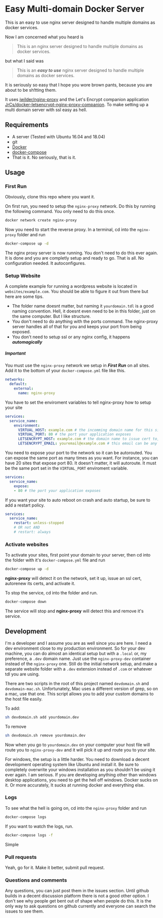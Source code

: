 # Easy Multi-domain Docker Server
This is an easy to use nginx server designed to handle multiple domains as docker services. 

Now I am concerned what you heard is 

> This is an nginx server designed to handle multiple domains as docker services.

but what I said was 

>This is an ***easy to use*** nginx server designed to handle multiple domains as docker services.

It is seriously so easy that I hope you wore brown pants, because you are about to be sh!tting them.

It uses 
[jwilder/nginx-proxy](https://github.com/jwilder/nginx-proxy "nginx-proxy") and the Let's Encrypt companion application
[JrCs/docker-letsencrypt-nginx-proxy-companion](https://github.com/JrCs/docker-letsencrypt-nginx-proxy-companion "letsencrypt-nginx-proxy-companion").
To make setting up a multi domain server with ssl easy as hell.

## Requirements
* A server (Tested with Ubuntu 16.04 and 18.04)
* git
* [Docker](https://www.docker.com/ "Docker")
* [docker-compose](https://docs.docker.com/compose/install/ "Install Docker Compose")
* That is it. No seriously, that is it.

## Usage

### First Run
Obviously, clone this repo where you want it. 

On first run, you need to setup the `nginx-proxy` network. Do this by running the following command. You only need to do this once.
```bash
docker network create nginx-proxy
```

Now you need to start the reverse proxy. In a terminal, cd into the `nginx-proxy` folder and run
```bash
docker-compose up -d
```

The nginx proxy server is now running. You don't need to do this ever again. It is done and you are completly setup and ready
to go. That is all. No configuration needed. It autoconfigures.

### Setup Website
A complete example for running a wordpress website is located in `websites/example.com`. You should be able to figure it out from
there but here are some tips. 

* The folder name doesnt matter, but naming it `yourdomain.tdl` is a good naming convention. Hell, it doesnt even need to be in this
folder, just on the same computer. But I like structure.
* You don't need to do anything with the ports command. The nginx-proxy server handles all of that for you and keeps your port from being exposed.
* You don't need to setup ssl or any nginx config, it happens ***automagically***

##### Important

You must use the `nginx-proxy` network we setup in ***First Run*** on all sites. Add it to the bottom of your
`docker-compose.yml` file like this.
```yaml
networks:
  default:
    external:
      name: nginx-proxy
```

You have to set the enviroment variables to tell nginx-proxy how to setup your site
```yaml
services:
  service_name:
    environment:
      VIRTUAL_HOST: example.com # the incomming domain name for this site
      VIRTUAL_PORT: 80 # the port your application exposes
      LETSENCRYPT_HOST: example.com # the domain name to issue cert to, same as VIRTUAL_HOST
      LETSENCRYPT_EMAIL: youremail@example.com # this email can be any of your emails. Not domain specific
```

You need to expose your port to the network so it can be autorouted. You can expose the same port as many times as you want.
For instance, you can have 20 sites that expose port 80. It doesn't matter, it will autoroute. It must be the same port
set in the `VIRTUAL_PORT` enviroment variable.
```yaml
services:
  service_name:
    expose:
    - 80 # the port your application exposes
```

If you want your site to auto reboot on crash and auto startup, be sure to add a restart policy.
```yaml
services:
  service_name:
    restart: unless-stopped
    # OR not AND
    # restart: always
```

### Activate websites
To activate your sites, first point your domain to your server, then cd into the folder with it's `docker-compose.yml` file and run
```bash
docker-compose up -d
```
**nginx-proxy** will detect it on the network, set it up, issue an ssl cert, autorenew its certs, and activate it.

To stop the service, cd into the folder and run.
```bash
docker-compose down
```
The service will stop and **nginx-proxy** will detect this and remove it's service.


## Development
I'm a developer and I assume you are as well since you are here. I need a dev environment close to
my production environment. So for your dev machine, you can do almost an identical setup but with a 
`.local` or, my preference, a `.dev` domain name. Just use the `nginx-proxy-dev` container instead of
the `nginx-proxy` one. Still do the initial network setup, and make a separate website folder with a
`.dev` extension instead of `.com` or whatever tdl you are using.

There are two scripts in the root of this project named `devdomain.sh` and `devdomain-mac.sh`.
Unfortunately, Mac uses a different version of grep, so on a mac, use that one. This 
script allows you to add your custom domains to the host file easily.

To add:
```bash
sh devdomain.sh add yourdomain.dev
```

To remove
```bash
sh devdomain.sh remove yourdomain.dev
```

Now when you go to `yourdomain.dev` on your computer your host file will route you to `nginx-proxy-dev` and it will
pick it up and route you to your site.

For windows, the setup is a little harder. You need to download a decent development operating
system like Ubuntu and install it. Be sure to completely overwrite your windows installation
as you shouldn't be using it ever again. I am serious. If you are developing anything other than
windows desktop applications, you need to get the hell off windows. Docker sucks on it. Or more accurately,
It sucks at running docker and everything else. 

### Logs
To see what the hell is going on, cd into the `nginx-proxy` folder and run
```bash
docker-compose logs
```
If you want to watch the logs, run.
```bash
docker-compose logs -f
```
Simple


### Pull requests
Yeah, go for it. Make it better, submit pull request. 

### Questions and comments

Any questions, you can just post them in the issues section. Until github builds in a decent
discussion platform there is not a good other option. I don't see why people get bent out of shape
when people do this. It is the only way to ask questions on github currently and everyone
 can search the issues to see them.